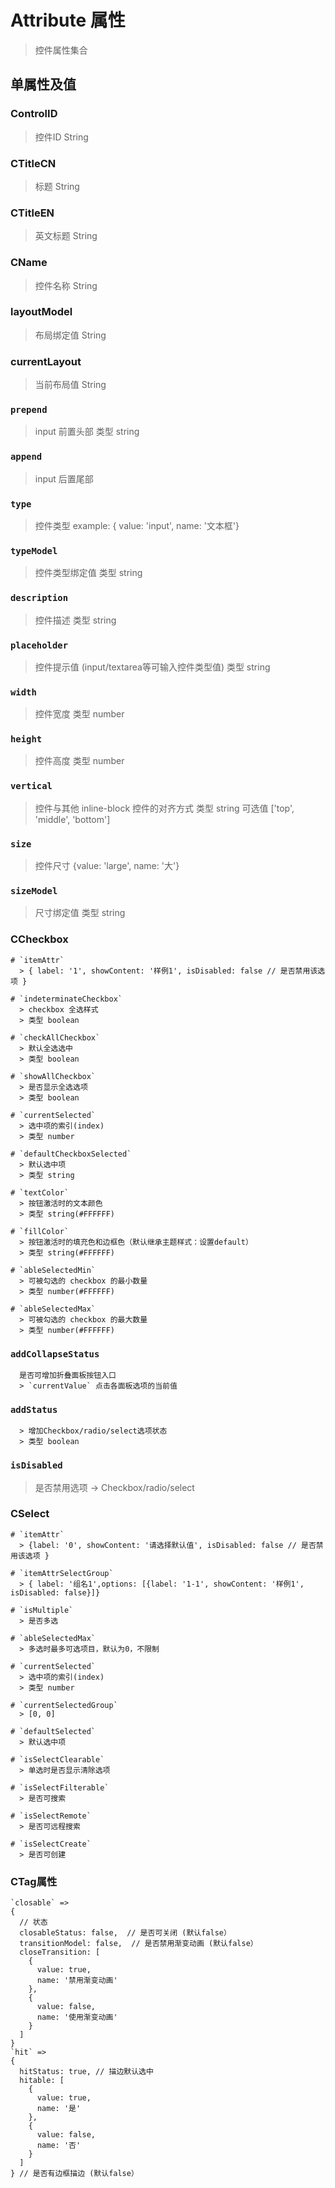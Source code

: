 # Attribute 属性

> 控件属性集合

## 单属性及值

### ControlID
> 控件ID String

### CTitleCN
> 标题 String

### CTitleEN
> 英文标题 String

### CName
> 控件名称 String

### layoutModel
> 布局绑定值 String

### currentLayout
> 当前布局值 String

### `prepend`
> input 前置头部
> 类型 string

### `append`
> input 后置尾部

### `type`
> 控件类型
> example: { value: 'input', name: '文本框'}

### `typeModel`
> 控件类型绑定值
> 类型 string

### `description`
> 控件描述
> 类型 string

### `placeholder`
> 控件提示值 (input/textarea等可输入控件类型值)
> 类型 string

### `width`
> 控件宽度
> 类型 number

### `height`
> 控件高度
> 类型 number

### `vertical`
> 控件与其他 inline-block 控件的对齐方式
> 类型 string
> 可选值 ['top', 'middle', 'bottom']

### `size`
> 控件尺寸
> {value: 'large', name: '大'}

### `sizeModel`
> 尺寸绑定值
> 类型 string

### CCheckbox

```
# `itemAttr`
  > { label: '1', showContent: '样例1', isDisabled: false // 是否禁用该选项 }

# `indeterminateCheckbox`
  > checkbox 全选样式
  > 类型 boolean

# `checkAllCheckbox`
  > 默认全选选中
  > 类型 boolean

# `showAllCheckbox`
  > 是否显示全选选项
  > 类型 boolean

# `currentSelected`
  > 选中项的索引(index)
  > 类型 number

# `defaultCheckboxSelected`
  > 默认选中项
  > 类型 string

# `textColor`
  > 按钮激活时的文本颜色
  > 类型 string(#FFFFFF)

# `fillColor`
  > 按钮激活时的填充色和边框色（默认继承主题样式：设置default）
  > 类型 string(#FFFFFF)

# `ableSelectedMin`
  > 可被勾选的 checkbox 的最小数量
  > 类型 number(#FFFFFF)

# `ableSelectedMax`
  > 可被勾选的 checkbox 的最大数量
  > 类型 number(#FFFFFF)

```

### `addCollapseStatus`

```
  是否可增加折叠面板按钮入口
  > `currentValue` 点击各面板选项的当前值
```

### `addStatus`
```
  > 增加Checkbox/radio/select选项状态
  > 类型 boolean
```

### `isDisabled`
  > 是否禁用选项 -> Checkbox/radio/select

### CSelect
```
# `itemAttr`
  > {label: '0', showContent: '请选择默认值', isDisabled: false // 是否禁用该选项 }

# `itemAttrSelectGroup`
  > { label: '组名1',options: [{label: '1-1', showContent: '样例1', isDisabled: false}]}

# `isMultiple`
  > 是否多选

# `ableSelectedMax`
  > 多选时最多可选项目，默认为0，不限制

# `currentSelected`
  > 选中项的索引(index)
  > 类型 number

# `currentSelectedGroup`
  > [0, 0]

# `defaultSelected`
  > 默认选中项

# `isSelectClearable`
  > 单选时是否显示清除选项

# `isSelectFilterable`
  > 是否可搜索

# `isSelectRemote`
  > 是否可远程搜索

# `isSelectCreate`
  > 是否可创建

```
### CTag属性
```
`closable` =>
{
  // 状态
  closableStatus: false,  // 是否可关闭 (默认false）
  transitionModel: false,  // 是否禁用渐变动画 (默认false）
  closeTransition: [
    {
      value: true,
      name: '禁用渐变动画'
    },
    {
      value: false,
      name: '使用渐变动画'
    }
  ]
}
`hit` =>
{
  hitStatus: true, // 描边默认选中
  hitable: [
    {
      value: true,
      name: '是'
    },
    {
      value: false,
      name: '否'
    }
  ]
} // 是否有边框描边 (默认false）
```

